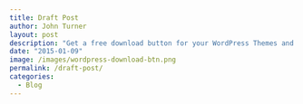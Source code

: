```yaml
---
title: Draft Post
author: John Turner
layout: post
description: "Get a free download button for your WordPress Themes and Plugins"
date: "2015-01-09"
image: /images/wordpress-download-btn.png
permalink: /draft-post/
categories:
  - Blog
---
```

